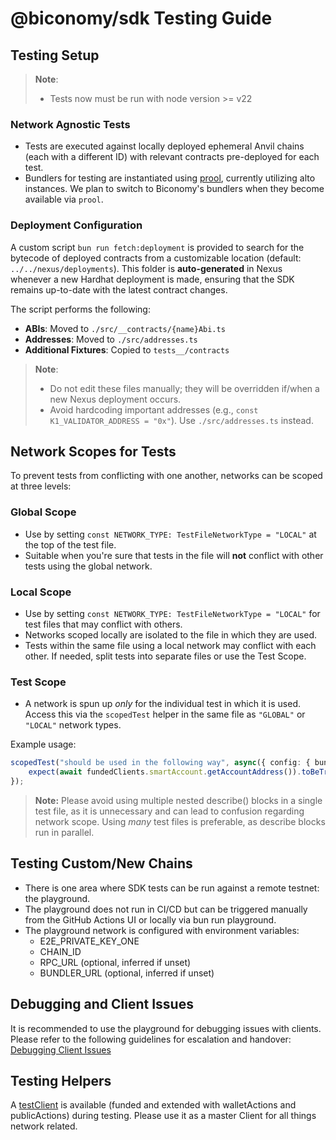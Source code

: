 # @biconomy/sdk Testing Guide

## Testing Setup

> **Note**:  
> - Tests now must be run with node version >= v22

### Network Agnostic Tests
- Tests are executed against locally deployed ephemeral Anvil chains (each with a different ID) with relevant contracts pre-deployed for each test.
- Bundlers for testing are instantiated using [prool](https://github.com/wevm/prool), currently utilizing alto instances. We plan to switch to Biconomy's bundlers when they become available via `prool`.

### Deployment Configuration
A custom script `bun run fetch:deployment` is provided to search for the bytecode of deployed contracts from a customizable location (default: `../../nexus/deployments`). This folder is **auto-generated** in Nexus whenever a new Hardhat deployment is made, ensuring that the SDK remains up-to-date with the latest contract changes.

The script performs the following:
- **ABIs**: Moved to `./src/__contracts/{name}Abi.ts`
- **Addresses**: Moved to `./src/addresses.ts`
- **Additional Fixtures**: Copied to `tests__/contracts`

> **Note**:  
> - Do not edit these files manually; they will be overridden if/when a new Nexus deployment occurs.
> - Avoid hardcoding important addresses (e.g., `const K1_VALIDATOR_ADDRESS = "0x"`). Use `./src/addresses.ts` instead.

## Network Scopes for Tests

To prevent tests from conflicting with one another, networks can be scoped at three levels:

### Global Scope
- Use by setting `const NETWORK_TYPE: TestFileNetworkType = "LOCAL"` at the top of the test file.
- Suitable when you're sure that tests in the file will **not** conflict with other tests using the global network.

### Local Scope
- Use by setting `const NETWORK_TYPE: TestFileNetworkType = "LOCAL"` for test files that may conflict with others.
- Networks scoped locally are isolated to the file in which they are used.
- Tests within the same file using a local network may conflict with each other. If needed, split tests into separate files or use the Test Scope.

### Test Scope
- A network is spun up *only* for the individual test in which it is used. Access this via the `scopedTest` helper in the same file as `"GLOBAL"` or `"LOCAL"` network types.

Example usage:
```typescript
scopedTest("should be used in the following way", async({ config: { bundlerUrl, chain, fundedClients }}) => {
    expect(await fundedClients.smartAccount.getAccountAddress()).toBeTruthy();
});
```

> **Note:** 
> Please avoid using multiple nested describe() blocks in a single test file, as it is unnecessary and can lead to confusion regarding network scope.
> Using *many* test files is preferable, as describe blocks run in parallel.

## Testing Custom/New Chains
- There is one area where SDK tests can be run against a remote testnet: the playground.
- The playground does not run in CI/CD but can be triggered manually from the GitHub Actions UI or locally via bun run playground.
- The playground network is configured with environment variables:
    - E2E_PRIVATE_KEY_ONE
    - CHAIN_ID
    - RPC_URL (optional, inferred if unset)
    - BUNDLER_URL (optional, inferred if unset)

## Debugging and Client Issues
It is recommended to use the playground for debugging issues with clients. Please refer to the following guidelines for escalation and handover: [Debugging Client Issues](https://www.notion.so/biconomy/Debugging-Client-Issues-cc01c1cab0224c87b37a4d283370165b)

## Testing Helpers
A [testClient](https://viem.sh/docs/clients/test#extending-with-public--wallet-actions) is available (funded and extended with walletActions and publicActions) during testing. Please use it as a master Client for all things network related. 

